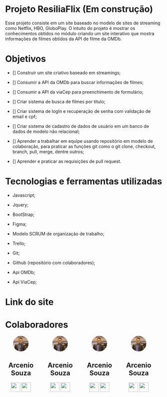 # Projeto ResiliaFlix (Em construção)

Esse projeto consiste em um site baseado no modelo de sites de streaming como Netflix, HBO, GloboPlay. O intuito do projeto é mostrar os conhecimentos obtidos no módulo criando um site interativo que mostra informações de filmes obtidos da API de filme da OMDb.

# Objetivos

- [] Construir um site criativo baseado em streamings;

- [] Consumir a API da OMDb para buscar informações de filmes;

- [] Consumir a API da viaCep para preenchimento de formulário;

- [] Criar sistema de busca de filmes por titulo;

- [] Criar sistema de logIn e recuperação de senha com validação de email e cpf;

- [] Criar sistema de cadastro de dados de usuário em um banco de dados de modelo não relacional;

- [] Aprender a trabalhar em equipe usando repositório em modelo de colaboração, para praticar as funções git como o git clone, checkout, branch, pull, merge, dentre outros;

- [] Aprender e praticar as requisições de pull request.

# Tecnologias e ferramentas utilizadas

 - Javascript;

 - Jquery;

 - BootStrap;

 - Figma;

 - Modelo SCRUM de organização de trabalho;

 - Trello;

 - Git;

 - Github (repositório com colaboradores);

 - Api OMDb;

 - Api ViaCep;

 # Link do site

 []()

 # Colaboradores
 
<div align="center" style="display: flex">

   <div align="center" style="margin-right: 5%">
      <img width="50" height="50" style="border-radius: 50%" src="./img/Arcenio.jpeg">
      <h2>Arcenio Souza</h2>   
      <a href="https://www.linkedin.com/in/arceniofso/"><img width="30" height="30" src="https://img.icons8.com/color/48/000000/linkedin.png"/></a>
      <a href="https://github.com/ArcenioSouza"><img width="30" height="30" src="https://img.icons8.com/fluency-systems-filled/48/000000/github.png"/></a>
   </div>

   <div align="center" style="margin-right: 5%">
      <img width="50" height="50" style="border-radius: 50%" src="./img/Arcenio.jpeg">
      <h2>Arcenio Souza</h2>   
      <a href="https://www.linkedin.com/in/arceniofso/"><img width="30" height="30" src="https://img.icons8.com/color/48/000000/linkedin.png"/></a>
      <a href="https://github.com/ArcenioSouza"><img width="30" height="30" src="https://img.icons8.com/fluency-systems-filled/48/000000/github.png"/></a>
   </div>

   <div align="center" style="margin-right: 5%">
      <img width="50" height="50" style="border-radius: 50%" src="./img/Arcenio.jpeg">
      <h2>Arcenio Souza</h2>   
      <a href="https://www.linkedin.com/in/arceniofso/"><img width="30" height="30" src="https://img.icons8.com/color/48/000000/linkedin.png"/></a>
      <a href="https://github.com/ArcenioSouza"><img width="30" height="30" src="https://img.icons8.com/fluency-systems-filled/48/000000/github.png"/></a>
   </div>

   <div align="center" style="margin-right: 5%">
      <img width="50" height="50" style="border-radius: 50%" src="./img/Arcenio.jpeg">
      <h2>Arcenio Souza</h2>   
      <a href="https://www.linkedin.com/in/arceniofso/"><img width="30" height="30" src="https://img.icons8.com/color/48/000000/linkedin.png"/></a>
      <a href="https://github.com/ArcenioSouza"><img width="30" height="30" src="https://img.icons8.com/fluency-systems-filled/48/000000/github.png"/></a>
   </div>

</div>
 

